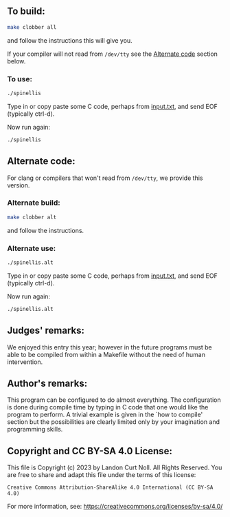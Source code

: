 ## To build:

```sh
make clobber all
```

and follow the instructions this will give you.

If your compiler will not read from `/dev/tty` see the [Alternate
code](#alternate-code) section below.


### To use:

```sh
./spinellis
```

Type in or copy paste some C code, perhaps from [input.txt](input.txt), and send
EOF (typically ctrl-d).

Now run again:

```sh
./spinellis
```


## Alternate code:

For clang or compilers that won't read from `/dev/tty`, we provide this version.


### Alternate build:

```sh
make clobber alt
```

and follow the instructions.


### Alternate use:

```sh
./spinellis.alt
```

Type in or copy paste some C code, perhaps from [input.txt](input.txt), and send
EOF (typically ctrl-d).

Now run again:

```sh
./spinellis.alt
```


## Judges' remarks:

We enjoyed this entry this year; however in the future programs must be able to
be compiled from within a Makefile without the need of human intervention.


## Author's remarks:

This program can be configured to do almost everything.  The configuration is
done during compile time by typing in C code that one would like the program
to perform.  A trivial example is given in the `how to compile' section but the
possibilities are clearly limited only by your imagination and programming
skills.


## Copyright and CC BY-SA 4.0 License:

This file is Copyright (c) 2023 by Landon Curt Noll.  All Rights Reserved.
You are free to share and adapt this file under the terms of this license:

    Creative Commons Attribution-ShareAlike 4.0 International (CC BY-SA 4.0)

For more information, see: https://creativecommons.org/licenses/by-sa/4.0/
